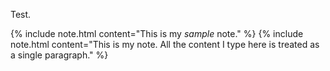 Test.

{% include note.html content="This is my *sample* note." %}
{% include note.html content="This is my note. All the content I type here is treated as a single paragraph." %}
